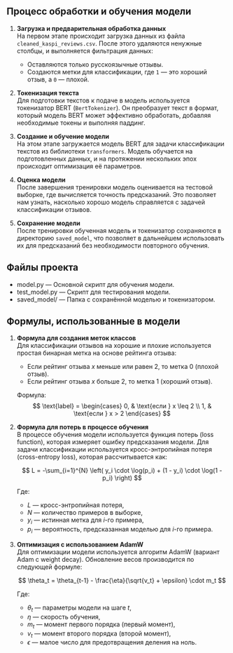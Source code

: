 ## Процесс обработки и обучения модели

1. **Загрузка и предварительная обработка данных**  
   На первом этапе происходит загрузка данных из файла `cleaned_kaspi_reviews.csv`. После этого удаляются ненужные столбцы, и выполняется фильтрация данных: 
   - Оставляются только русскоязычные отзывы.
   - Создаются метки для классификации, где `1` — это хороший отзыв, а `0` — плохой.

2. **Токенизация текста**  
   Для подготовки текстов к подаче в модель используется токенизатор BERT (`BertTokenizer`). Он преобразует текст в формат, который модель BERT может эффективно обработать, добавляя необходимые токены и выполняя паддинг.

3. **Создание и обучение модели**  
   На этом этапе загружается модель BERT для задачи классификации текстов из библиотеки `transformers`. Модель обучается на подготовленных данных, и на протяжении нескольких эпох происходит оптимизация её параметров.

4. **Оценка модели**  
   После завершения тренировки модель оценивается на тестовой выборке, где вычисляется точность предсказаний. Это позволяет нам узнать, насколько хорошо модель справляется с задачей классификации отзывов.

5. **Сохранение модели**  
   После тренировки обученная модель и токенизатор сохраняются в директорию `saved_model`, что позволяет в дальнейшем использовать их для предсказаний без необходимости повторного обучения.


## Файлы проекта

- model.py — Основной скрипт для обучения модели.
- test_model.py — Скрипт для тестирования модели.
- saved_model/ — Папка с сохранённой моделью и токенизатором.


## Формулы, использованные в модели

1. **Формула для создания меток классов**  
   Для классификации отзывов на хорошие и плохие используется простая бинарная метка на основе рейтинга отзыва:

   - Если рейтинг отзыва $x$ меньше или равен 2, то метка $0$ (плохой отзыв).
   - Если рейтинг отзыва $x$ больше 2, то метка $1$ (хороший отзыв).

   Формула:
   $$
   \text{label} = 
   \begin{cases}
   0, & \text{если } x \leq 2 \\
   1, & \text{если } x > 2
   \end{cases}
   $$

2. **Формула для потерь в процессе обучения**  
   В процессе обучения модели используется функция потерь (loss function), которая измеряет ошибку предсказания модели. Для задачи классификации используется кросс-энтропийная потеря (cross-entropy loss), которая рассчитывается как:

   $$
   L = -\sum_{i=1}^{N} \left( y_i \cdot \log(p_i) + (1 - y_i) \cdot \log(1 - p_i) \right)
   $$

   Где:
   - $L$ — кросс-энтропийная потеря,
   - $N$ — количество примеров в выборке,
   - $y_i$ — истинная метка для $i$-го примера,
   - $p_i$ — вероятность, предсказанная моделью для $i$-го примера.

3. **Оптимизация с использованием AdamW**  
   Для оптимизации модели используется алгоритм AdamW (вариант Adam с weight decay). Обновление весов производится по следующей формуле:

   $$
   \theta_t = \theta_{t-1} - \frac{\eta}{\sqrt{v_t} + \epsilon} \cdot m_t
   $$

   Где:
   - $\theta_t$ — параметры модели на шаге $t$,
   - $\eta$ — скорость обучения,
   - $m_t$ — момент первого порядка (первый момент),
   - $v_t$ — момент второго порядка (второй момент),
   - $\epsilon$ — малое число для предотвращения деления на ноль.


